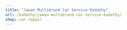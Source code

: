 ```yaml
---
title: "Jawan Multibrand Car Service Kadathy"
url: /kadathy/jawan-multibrand-car-service-kadathy/
shop: car repair
---
```


